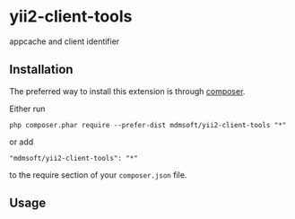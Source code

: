 yii2-client-tools
=================

appcache and client identifier

Installation
------------

The preferred way to install this extension is through [composer](http://getcomposer.org/download/).

Either run

```
php composer.phar require --prefer-dist mdmsoft/yii2-client-tools "*"
```

or add

```
"mdmsoft/yii2-client-tools": "*"
```

to the require section of your `composer.json` file.


Usage
-----
